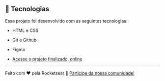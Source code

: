 ## 🚀 Tecnologias

Esse projeto foi desenvolvido com as seguintes tecnologias:

- HTML e CSS
- Git e Github
- Figma

- [Acesse o projeto finalizado, online](https://arrascamito.github.io/Local-turistico/)

----
Feito com ♥ pela Rocketseat :wave: [Participe da nossa comunidade!](https://discord.gg/rocketseat)
